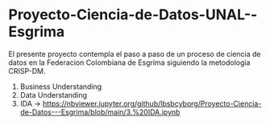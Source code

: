 # Proyecto-Ciencia-de-Datos-UNAL--Esgrima

El presente proyecto contempla el paso a paso de un proceso de ciencia de datos en la Federacion Colombiana de Esgrima siguiendo la metodologia CRISP-DM.

1. Business Understanding
2. Data Understanding
3. IDA -> https://nbviewer.jupyter.org/github/lbsbcyborg/Proyecto-Ciencia-de-Datos---Esgrima/blob/main/3.%20IDA.ipynb



